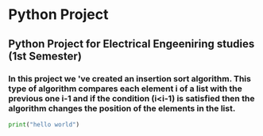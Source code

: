 # Python Project
## Python Project for Electrical Engeeniring studies (1st Semester)
### In this project we 've created an insertion sort algorithm. This type of algorithm compares each element i of a list with the previous one i-1 and if the condition (i<i-1) is satisfied then the algorithm changes the position of the elements in the list. 
```python
print("hello world")
